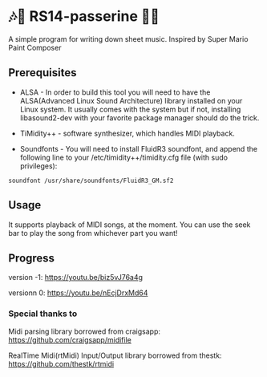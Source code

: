 # 🎶🎵 RS14-passerine 🎵🎶

A simple program for writing down sheet music. Inspired by Super Mario Paint Composer

## Prerequisites

- ALSA - In order to build this tool you will need to have the ALSA(Advanced Linux Sound Architecture) library installed on your Linux system. It usually comes with the system but if not, installing libasound2-dev with your favorite package manager should do the trick.

- TiMidity++ - software synthesizer, which handles MIDI playback.

- Soundfonts - You will need to install FluidR3 soundfont, and append the following line to your /etc/timidity++/timidity.cfg file (with sudo privileges):

```
soundfont /usr/share/soundfonts/FluidR3_GM.sf2
```

## Usage

It supports playback of MIDI songs, at the moment. You can use the seek bar to play the song from whichever part you want!

## Progress

version -1: https://youtu.be/biz5vJ76a4g

versionn 0: https://youtu.be/nEcjDrxMd64

### Special thanks to

Midi parsing library borrowed from craigsapp:
https://github.com/craigsapp/midifile

RealTime Midi(rtMidi) Input/Output library borrowed from thestk:
https://github.com/thestk/rtmidi
